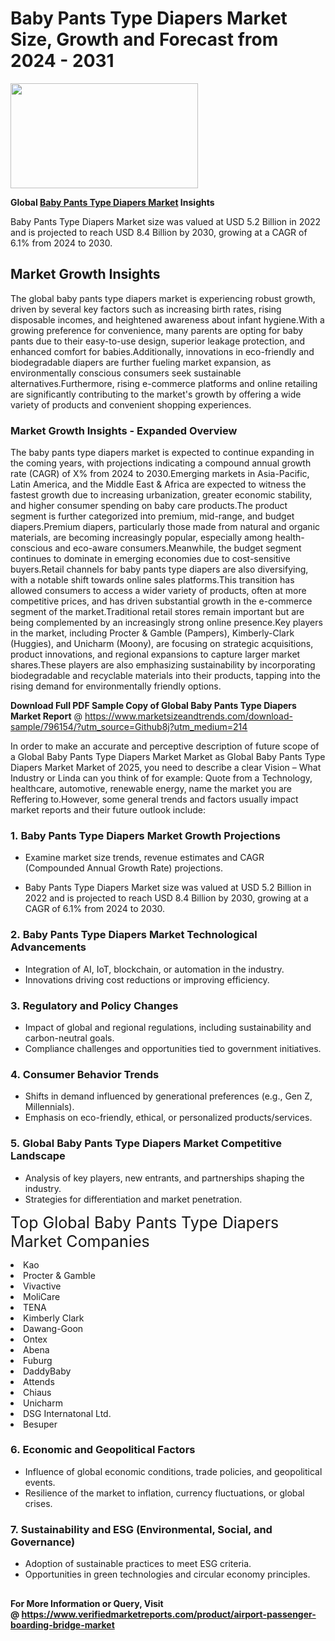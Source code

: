 <H1>Baby Pants Type Diapers Market Size, Growth and Forecast from 2024 - 2031</H1><img class="aligncenter size-medium wp-image-584254" src="https://thirdeyenews.in/wp-content/uploads/2024/09/Global-Market-Research-300x168.jpeg" alt="" width="300" height="168" /><p><strong>Global&nbsp;<a href="https://www.marketsizeandtrends.com/download-sample/796154/?utm_source=Github8j?utm_medium=214">Baby Pants Type Diapers Market</a> Insights</strong></p><p>Baby Pants Type Diapers Market size was valued at USD 5.2 Billion in 2022 and is projected to reach USD 8.4 Billion by 2030, growing at a CAGR of 6.1% from 2024 to 2030.</p><p><h2>Market Growth Insights</h2> The global baby pants type diapers market is experiencing robust growth, driven by several key factors such as increasing birth rates, rising disposable incomes, and heightened awareness about infant hygiene.With a growing preference for convenience, many parents are opting for baby pants due to their easy-to-use design, superior leakage protection, and enhanced comfort for babies.Additionally, innovations in eco-friendly and biodegradable diapers are further fueling market expansion, as environmentally conscious consumers seek sustainable alternatives.Furthermore, rising e-commerce platforms and online retailing are significantly contributing to the market's growth by offering a wide variety of products and convenient shopping experiences.<h3>Market Growth Insights - Expanded Overview</h3> The baby pants type diapers market is expected to continue expanding in the coming years, with projections indicating a compound annual growth rate (CAGR) of X% from 2024 to 2030.Emerging markets in Asia-Pacific, Latin America, and the Middle East & Africa are expected to witness the fastest growth due to increasing urbanization, greater economic stability, and higher consumer spending on baby care products.The product segment is further categorized into premium, mid-range, and budget diapers.Premium diapers, particularly those made from natural and organic materials, are becoming increasingly popular, especially among health-conscious and eco-aware consumers.Meanwhile, the budget segment continues to dominate in emerging economies due to cost-sensitive buyers.Retail channels for baby pants type diapers are also diversifying, with a notable shift towards online sales platforms.This transition has allowed consumers to access a wider variety of products, often at more competitive prices, and has driven substantial growth in the e-commerce segment of the market.Traditional retail stores remain important but are being complemented by an increasingly strong online presence.Key players in the market, including Procter & Gamble (Pampers), Kimberly-Clark (Huggies), and Unicharm (Moony), are focusing on strategic acquisitions, product innovations, and regional expansions to capture larger market shares.These players are also emphasizing sustainability by incorporating biodegradable and recyclable materials into their products, tapping into the rising demand for environmentally friendly options.<p><span class=""><strong>Download Full PDF Sample Copy of Global Baby Pants Type Diapers Market Report</strong> @ <a href="https://www.marketsizeandtrends.com/download-sample/796154/?utm_source=Github8j?utm_medium=214" target="_blank">https://www.marketsizeandtrends.com/download-sample/796154/?utm_source=Github8j?utm_medium=214</a></span></p><p>In order to make an accurate and perceptive description of future scope of a Global&nbsp;Baby Pants Type Diapers Market Market as Global&nbsp;Baby Pants Type Diapers Market Market of 2025, you need to describe a clear Vision &ndash; What Industry or Linda can you think of for example: Quote from a Technology, healthcare, automotive, renewable energy, name the market you are Reffering to.However, some general trends and factors usually impact market reports and their future outlook include:</p><h3>1.&nbsp;<strong>Baby Pants Type Diapers Market Growth Projections</strong></h3><ul><li>Examine market size trends, revenue estimates and CAGR (Compounded Annual Growth Rate) projections.</li><li><p>Baby Pants Type Diapers Market size was valued at USD 5.2 Billion in 2022 and is projected to reach USD 8.4 Billion by 2030, growing at a CAGR of 6.1% from 2024 to 2030.</p></li></ul><h3>2.&nbsp;<strong>Baby Pants Type Diapers Market Technological Advancements</strong></h3><ul><li>Integration of AI, IoT, blockchain, or automation in the industry.</li><li>Innovations driving cost reductions or improving efficiency.</li></ul><h3>3.&nbsp;<strong>Regulatory and Policy Changes</strong></h3><ul><li>Impact of global and regional regulations, including sustainability and carbon-neutral goals.</li><li>Compliance challenges and opportunities tied to government initiatives.</li></ul><h3>4.&nbsp;<strong>Consumer Behavior Trends</strong></h3><ul><li>Shifts in demand influenced by generational preferences (e.g., Gen Z, Millennials).</li><li>Emphasis on eco-friendly, ethical, or personalized products/services.</li></ul><h3>5.&nbsp;<strong>Global Baby Pants Type Diapers Market Competitive Landscape</strong></h3><ul><li>Analysis of key players, new entrants, and partnerships shaping the industry.</li><li>Strategies for differentiation and market penetration.</li></ul><p data-pm-slice="1 1 []"><span style="color: inherit; font-family: inherit; font-size: 25px;">Top Global Baby Pants Type Diapers Market Companies</span></p><div class="" data-test-id=""><p><li>Kao</li><li> Procter & Gamble</li><li> Vivactive</li><li> MoliCare</li><li> TENA</li><li> Kimberly Clark</li><li> Dawang-Goon</li><li> Ontex</li><li> Abena</li><li> Fuburg</li><li> DaddyBaby</li><li> Attends</li><li> Chiaus</li><li> Unicharm</li><li> DSG Internatonal Ltd.</li><li> Besuper</li></p></div><h3>6.&nbsp;<strong>Economic and Geopolitical Factors</strong></h3><ul><li>Influence of global economic conditions, trade policies, and geopolitical events.</li><li>Resilience of the market to inflation, currency fluctuations, or global crises.</li></ul><h3>7.&nbsp;<strong>Sustainability and ESG (Environmental, Social, and Governance)</strong></h3><ul><li>Adoption of sustainable practices to meet ESG criteria.</li><li>Opportunities in green technologies and circular economy principles.</li></ul><h2><strong style="font-size: 14px;">For More Information or Query, Visit @&nbsp;</strong><a style="background-color: #ffffff; font-size: 14px;" href="https://www.marketsizeandtrends.com/report/baby-pants-type-diapers-market/" target="_blank">https://www.verifiedmarketreports.com/product/airport-passenger-boarding-bridge-market</a></h2>